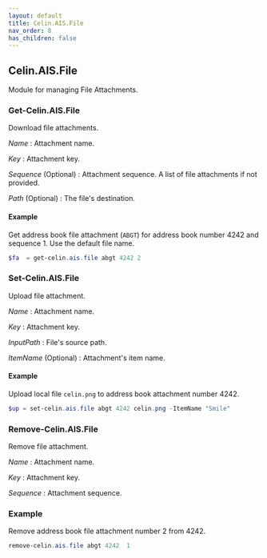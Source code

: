```yaml
---
layout: default
title: Celin.AIS.File
nav_order: 8
has_children: false
---
```


## Celin.AIS.File

Module for managing File Attachments.

### Get-Celin.AIS.File

Download file attachments.

_Name_
: Attachment name.

_Key_
: Attachment key.

_Sequence_ (Optional)
: Attachment sequence.  A list of file attachments if not provided.

_Path_ (Optional)
: The file's destination.

#### Example

Get address book file attachment (`ABGT`) for address book number 4242 and sequence 1.  Use the default file name.

```powershell
$fa  = get-celin.ais.file abgt 4242 2
```

### Set-Celin.AIS.File

Upload file attachment.

_Name_
: Attachment name.

_Key_
: Attachment key.

_InputPath_
: File's source path.

_ItemName_ (Optional)
: Attachment's item name.

#### Example

Upload local file `celin.png` to address book attachment number 4242.

```powershell
$up = set-celin.ais.file abgt 4242 celin.png -ItemName "Smile"
```

### Remove-Celin.AIS.File

Remove file attachment.

_Name_
: Attachment name.

_Key_
: Attachment key.

_Sequence_
: Attachment sequence.

### Example

Remove address book file attachment number 2 from 4242.

```powershell
remove-celin.ais.file abgt 4242  1
```

